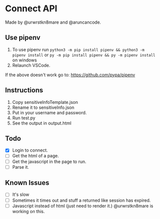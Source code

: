 # Connect API

Made by @urwrstkn8mare and @aruncancode.

## Use pipenv

1. To use pipenv run
   `python3 -m pip install pipenv && python3 -m pipenv install` or
   `py -m pip install pipenv && py -m pipenv install` on windows
2. Relaunch VSCode.

If the above doesn't work go to: <https://github.com/pypa/pipenv>

## Instructions

1. Copy sensitiveInfoTemplate.json
2. Rename it to sensitiveInfo.json
3. Put in your username and password.
4. Run test.py
5. See the output in output.html

## Todo

- [x] Login to connect.
- [ ] Get the html of a page.
- [ ] Get the javascript in the page to run.
- [ ] Parse it.

## Known Issues

- [ ] It's slow
- [ ] Sometimes it times out and stuff a returned like session has expired.
- [ ] Javascript instead of html (just need to render it.) @urwrstkn8mare is working on this.
